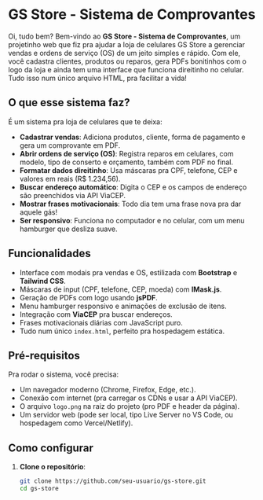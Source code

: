# GS Store - Sistema de Comprovantes

Oi, tudo bem? Bem-vindo ao **GS Store - Sistema de Comprovantes**, um projetinho web que fiz pra ajudar a loja de celulares GS Store a gerenciar vendas e ordens de serviço (OS) de um jeito simples e rápido. Com ele, você cadastra clientes, produtos ou reparos, gera PDFs bonitinhos com o logo da loja e ainda tem uma interface que funciona direitinho no celular. Tudo isso num único arquivo HTML, pra facilitar a vida!

## O que esse sistema faz?

É um sistema pra loja de celulares que te deixa:
- **Cadastrar vendas**: Adiciona produtos, cliente, forma de pagamento e gera um comprovante em PDF.
- **Abrir ordens de serviço (OS)**: Registra reparos em celulares, com modelo, tipo de conserto e orçamento, também com PDF no final.
- **Formatar dados direitinho**: Usa máscaras pra CPF, telefone, CEP e valores em reais (R$ 1.234,56).
- **Buscar endereço automático**: Digita o CEP e os campos de endereço são preenchidos via API ViaCEP.
- **Mostrar frases motivacionais**: Todo dia tem uma frase nova pra dar aquele gás!
- **Ser responsivo**: Funciona no computador e no celular, com um menu hamburger que desliza suave.

## Funcionalidades
- Interface com modais pra vendas e OS, estilizada com **Bootstrap** e **Tailwind CSS**.
- Máscaras de input (CPF, telefone, CEP, moeda) com **IMask.js**.
- Geração de PDFs com logo usando **jsPDF**.
- Menu hamburger responsivo e animações de exclusão de itens.
- Integração com **ViaCEP** pra buscar endereços.
- Frases motivacionais diárias com JavaScript puro.
- Tudo num único `index.html`, perfeito pra hospedagem estática.

## Pré-requisitos
Pra rodar o sistema, você precisa:
- Um navegador moderno (Chrome, Firefox, Edge, etc.).
- Conexão com internet (pra carregar os CDNs e usar a API ViaCEP).
- O arquivo `logo.png` na raiz do projeto (pro PDF e header da página).
- Um servidor web (pode ser local, tipo Live Server no VS Code, ou hospedagem como Vercel/Netlify).

## Como configurar
1. **Clone o repositório**:
   ```bash
   git clone https://github.com/seu-usuario/gs-store.git
   cd gs-store
